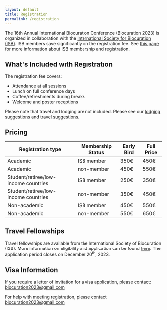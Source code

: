 ```yaml
---
layout: default
title: Registration
permalink: /registration
---
```


The 16th Annual International Biocuration Conference (Biocuration 2023) is organized in collaboration with
the [International Society for Biocuration (ISB)](https://www.biocuration.org/). ISB members save significantly on the
registration fee. See [this page](https://www.biocuration.org/membership/join-isb/) for more information about ISB
membership and
registration.

## What's Included with Registration

The registration fee covers:

- Attendance at all sessions
- Lunch on full conference days
- Coffee/refreshments during breaks
- Welcome and poster receptions

Please note that travel and lodging are not included. Please see our
[lodging suggestions](lodging) and [travel suggestions](travel).

## Pricing

| Registration type                    | Membership Status | Early Bird  | Full Price  |
|--------------------------------------|-------------------|-------------|-------------|
| Academic                             | ISB member        | 350€        | 450€        |
| Academic                             | non-member        | 450€        | 550€        |
| Student/retiree/low-income countries | ISB member        | 250€        | 350€        |
| Student/retiree/low-income countries | non-member        | 350€        | 450€        |
| Non-academic                         | ISB member        | 450€        | 550€        |
| Non-academic                         | non-member        | 550€        | 650€        |

## Travel Fellowships

Travel fellowships are available from the International Society of Biocuration (ISB).
More information on eligibility and application can be found [here](https://www.biocuration.org/travel-fellowship).
The application period closes on December 20<sup>th</sup>, 2023.

## Visa Information

If you require a letter of invitation for a visa application, please
contact: [biocuration2023@gmail.com](mailto:biocuration2023@gmail.com)

For help with meeting registration, please contact [biocuration2023@gmail.com](mailto:biocuration2023@gmail.com)
